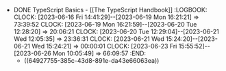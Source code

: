 - DONE TypeScript Basics - [[The TypeScript Handbook]]
  :LOGBOOK:
  CLOCK: [2023-06-16 Fri 14:41:29]--[2023-06-19 Mon 16:21:21] =>  73:39:52
  CLOCK: [2023-06-19 Mon 16:21:59]--[2023-06-20 Tue 12:28:20] =>  20:06:21
  CLOCK: [2023-06-20 Tue 12:29:04]--[2023-06-21 Wed 12:05:35] =>  23:36:31
  CLOCK: [2023-06-21 Wed 15:24:20]--[2023-06-21 Wed 15:24:21] =>  00:00:01
  CLOCK: [2023-06-23 Fri 15:55:52]--[2023-06-26 Mon 10:05:49] =>  66:09:57
  :END:
	- ((64927755-385c-43d8-891e-da43e66063ea))